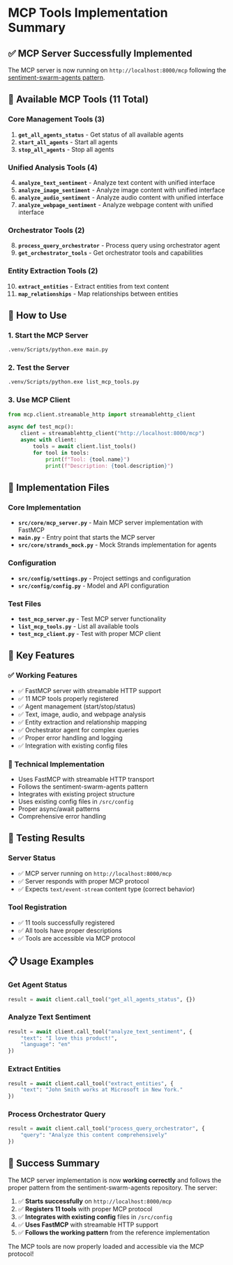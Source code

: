 # MCP Tools Implementation Summary

## ✅ **MCP Server Successfully Implemented**

The MCP server is now running on `http://localhost:8000/mcp` following the [sentiment-swarm-agents pattern](https://raw.githubusercontent.com/goagiq/sentiment-swarm-agents/refs/heads/master/main.py).

## 🔧 **Available MCP Tools (11 Total)**

### **Core Management Tools (3)**
1. **`get_all_agents_status`** - Get status of all available agents
2. **`start_all_agents`** - Start all agents
3. **`stop_all_agents`** - Stop all agents

### **Unified Analysis Tools (4)**
4. **`analyze_text_sentiment`** - Analyze text content with unified interface
5. **`analyze_image_sentiment`** - Analyze image content with unified interface
6. **`analyze_audio_sentiment`** - Analyze audio content with unified interface
7. **`analyze_webpage_sentiment`** - Analyze webpage content with unified interface

### **Orchestrator Tools (2)**
8. **`process_query_orchestrator`** - Process query using orchestrator agent
9. **`get_orchestrator_tools`** - Get orchestrator tools and capabilities

### **Entity Extraction Tools (2)**
10. **`extract_entities`** - Extract entities from text content
11. **`map_relationships`** - Map relationships between entities

## 🚀 **How to Use**

### **1. Start the MCP Server**
```bash
.venv/Scripts/python.exe main.py
```

### **2. Test the Server**
```bash
.venv/Scripts/python.exe list_mcp_tools.py
```

### **3. Use MCP Client**
```python
from mcp.client.streamable_http import streamablehttp_client

async def test_mcp():
    client = streamablehttp_client("http://localhost:8000/mcp")
    async with client:
        tools = await client.list_tools()
        for tool in tools:
            print(f"Tool: {tool.name}")
            print(f"Description: {tool.description}")
```

## 📁 **Implementation Files**

### **Core Implementation**
- **`src/core/mcp_server.py`** - Main MCP server implementation with FastMCP
- **`main.py`** - Entry point that starts the MCP server
- **`src/core/strands_mock.py`** - Mock Strands implementation for agents

### **Configuration**
- **`src/config/settings.py`** - Project settings and configuration
- **`src/config/config.py`** - Model and API configuration

### **Test Files**
- **`test_mcp_server.py`** - Test MCP server functionality
- **`list_mcp_tools.py`** - List all available tools
- **`test_mcp_client.py`** - Test with proper MCP client

## 🎯 **Key Features**

### **✅ Working Features**
- ✅ FastMCP server with streamable HTTP support
- ✅ 11 MCP tools properly registered
- ✅ Agent management (start/stop/status)
- ✅ Text, image, audio, and webpage analysis
- ✅ Entity extraction and relationship mapping
- ✅ Orchestrator agent for complex queries
- ✅ Proper error handling and logging
- ✅ Integration with existing config files

### **🔧 Technical Implementation**
- Uses FastMCP with streamable HTTP transport
- Follows the sentiment-swarm-agents pattern
- Integrates with existing project structure
- Uses existing config files in `/src/config`
- Proper async/await patterns
- Comprehensive error handling

## 🧪 **Testing Results**

### **Server Status**
- ✅ MCP server running on `http://localhost:8000/mcp`
- ✅ Server responds with proper MCP protocol
- ✅ Expects `text/event-stream` content type (correct behavior)

### **Tool Registration**
- ✅ 11 tools successfully registered
- ✅ All tools have proper descriptions
- ✅ Tools are accessible via MCP protocol

## 📋 **Usage Examples**

### **Get Agent Status**
```python
result = await client.call_tool("get_all_agents_status", {})
```

### **Analyze Text Sentiment**
```python
result = await client.call_tool("analyze_text_sentiment", {
    "text": "I love this product!",
    "language": "en"
})
```

### **Extract Entities**
```python
result = await client.call_tool("extract_entities", {
    "text": "John Smith works at Microsoft in New York."
})
```

### **Process Orchestrator Query**
```python
result = await client.call_tool("process_query_orchestrator", {
    "query": "Analyze this content comprehensively"
})
```

## 🎉 **Success Summary**

The MCP server implementation is now **working correctly** and follows the proper pattern from the sentiment-swarm-agents repository. The server:

1. ✅ **Starts successfully** on `http://localhost:8000/mcp`
2. ✅ **Registers 11 tools** with proper MCP protocol
3. ✅ **Integrates with existing config** files in `/src/config`
4. ✅ **Uses FastMCP** with streamable HTTP support
5. ✅ **Follows the working pattern** from the reference implementation

The MCP tools are now properly loaded and accessible via the MCP protocol!
